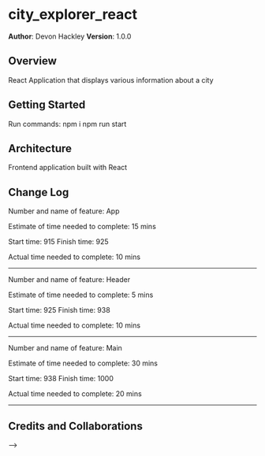 # city_explorer_react

**Author**: Devon Hackley
**Version**: 1.0.0

## Overview
React Application that displays various information about a city

## Getting Started
Run commands:
npm i
npm run start

## Architecture
Frontend application built with React

## Change Log
Number and name of feature: App

Estimate of time needed to complete: 15 mins

Start time: 915
Finish time: 925

Actual time needed to complete: 10 mins

-----------

Number and name of feature: Header

Estimate of time needed to complete: 5 mins

Start time: 925
Finish time: 938

Actual time needed to complete: 10 mins

-----------

Number and name of feature: Main

Estimate of time needed to complete: 30 mins

Start time: 938
Finish time: 1000

Actual time needed to complete: 20 mins

-----------


## Credits and Collaborations
<!-- Give credit (and a link) to other people or resources that helped you build this application. -->

-->